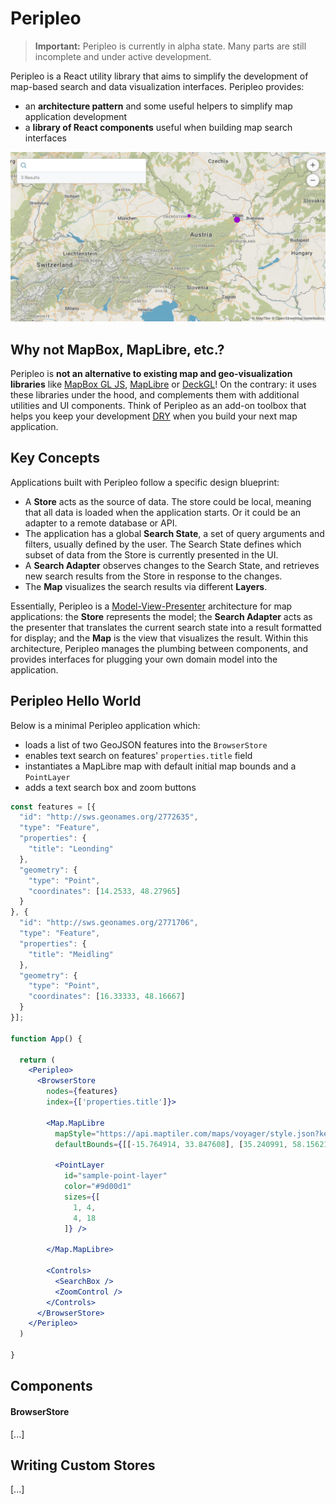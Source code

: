 # Peripleo

> __Important:__ Peripleo is currently in alpha state. Many parts are still incomplete and under active development.

Peripleo is a React utility library that aims to simplify the development of map-based search and data visualization interfaces. Peripleo provides:

- an __architecture pattern__ and some useful helpers to simplify map application development
- a __library of React components__ useful when building map search interfaces

![An example screenshot of a Peripleo map](peripleo.jpg)

## Why not MapBox, MapLibre, etc.?

Peripleo is __not an alternative to existing map and geo-visualization libraries__ like [MapBox GL JS](https://www.mapbox.com/mapbox-gljs), [MapLibre](https://maplibre.org/) or [DeckGL](https://deck.gl/)! On the contrary: it uses these libraries under the hood, and complements them with additional utilities and UI components. Think of Peripleo as an add-on toolbox that helps you keep your development [DRY](https://en.wikipedia.org/wiki/Don%27t_repeat_yourself) when you build your next map application.

## Key Concepts

Applications built with Peripleo follow a specific design blueprint: 

- A __Store__ acts as the source of data. The store could be local, meaning that all data is loaded when the application starts. Or it could be an adapter to a remote database or API.
- The application has a global __Search State__, a set of query arguments and filters, usually defined by the user. The Search State defines which subset of data from the Store is currently presented in the UI.
- A __Search Adapter__ observes changes to the Search State, and retrieves new search results from the Store in response to the changes.
- The __Map__ visualizes the search results via different __Layers__.

Essentially, Peripleo is a [Model-View-Presenter](https://en.wikipedia.org/wiki/Model%E2%80%93view%E2%80%93presenter)
architecture for map applications: the __Store__ represents the model; the __Search Adapter__ acts as the presenter that translates the current search state into a result formatted for display; and the __Map__ is the view that visualizes the result. Within this architecture, Peripleo manages the plumbing between components, and provides interfaces for plugging  your own domain model into the application.

## Peripleo Hello World

Below is a minimal Peripleo application which:

- loads a list of two GeoJSON features into the `BrowserStore`
- enables text search on features' `properties.title` field
- instantiates a MapLibre map with default initial map bounds and a `PointLayer`
- adds a text search box and zoom buttons

```jsx
const features = [{
  "id": "http://sws.geonames.org/2772635",
  "type": "Feature",
  "properties": {
    "title": "Leonding"
  },
  "geometry": {
    "type": "Point",
    "coordinates": [14.2533, 48.27965]
  }
}, {
  "id": "http://sws.geonames.org/2771706",
  "type": "Feature",
  "properties": {
    "title": "Meidling"
  },
  "geometry": {
    "type": "Point",
    "coordinates": [16.33333, 48.16667]
  } 
}];

function App() {

  return (
    <Peripleo>
      <BrowserStore 
        nodes={features}
        index={['properties.title']}>

        <Map.MapLibre
          mapStyle="https://api.maptiler.com/maps/voyager/style.json?key={your-api-key}"
          defaultBounds={[[-15.764914, 33.847608], [35.240991, 58.156214]]}>

          <PointLayer 
            id="sample-point-layer"
            color="#9d00d1" 
            sizes={[
              1, 4,
              4, 18
            ]} />

        </Map.MapLibre>

        <Controls>
          <SearchBox />
          <ZoomControl />
        </Controls>
      </BrowserStore>
    </Peripleo>
  )

}
```

## Components

#### BrowserStore

[...]

## Writing Custom Stores

[...]



